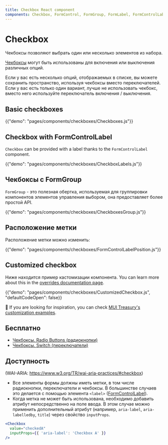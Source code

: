 ```yaml
---
title: Checkbox React component
components: Checkbox, FormControl, FormGroup, FormLabel, FormControlLabel
---
```


# Checkbox

<p class="description">Чекбоксы позволяют выбрать один или несколько элементов из набора.</p>

[Чекбоксы](https://material.io/design/components/selection-controls.html#checkboxes) могут быть использованы для включения или выключения различных опций.

Если у вас есть несколько опций, отображаемых в списке, вы можете сохранить пространство, используя чекбоксы вместо переключателей. Если у вас есть только один вариант, лучше не использовать чекбокс, вместо него используйте переключатель включения / выключения.

## Basic checkboxes

{{"demo": "pages/components/checkboxes/Checkboxes.js"}}

## Checkbox with FormControlLabel

`Checkbox` can be provided with a label thanks to the `FormControlLabel` component.

{{"demo": "pages/components/checkboxes/CheckboxLabels.js"}}

## Чекбоксы с FormGroup

`FormGroup` - это полезная обертка, используемая для группировки компонентов элементов управления выбором, она предоставляет более простой API.

{{"demo": "pages/components/checkboxes/CheckboxesGroup.js"}}

## Расположение метки

Расположение метки можно изменить:

{{"demo": "pages/components/checkboxes/FormControlLabelPosition.js"}}

## Customized checkbox

Ниже находится пример кастомизации компонента. You can learn more about this in the [overrides documentation page](/customization/components/).

{{"demo": "pages/components/checkboxes/CustomizedCheckbox.js", "defaultCodeOpen": false}}

🎨 If you are looking for inspiration, you can check [MUI Treasury's customization examples](https://mui-treasury.com/styles/checkbox).

## Бесплатно

- [Чекбоксы. Radio Buttons (радиокнопки)](https://www.nngroup.com/articles/checkboxes-vs-radio-buttons/)
- [Чекбоксы. Switch (переключатели)](https://uxplanet.org/checkbox-vs-toggle-switch-7fc6e83f10b8)

## Доступность

(WAI-ARIA: https://www.w3.org/TR/wai-aria-practices/#checkbox)

- Все элементы формы должны иметь метки, в том числе радиокнопки, переключатели и чекбоксы. В большинстве случаев это делается с помощью элемента `<label>` ([FormControlLabel](/api/form-control-label/)).
- Когда метка не может быть использована, необходимо добавить атрибут непосредственно на поле ввода. В этом случае можно применить дополнительный атрибут (например, `aria-label`, `aria-labelledby`, `title`) через свойство `inputProps`.

```jsx
<Checkbox
  value="checkedA"
  inputProps={{ 'aria-label': 'Checkbox A' }}
/>
```